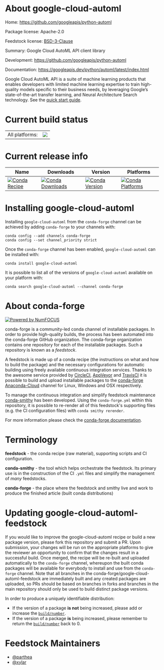 About google-cloud-automl
=========================

Home: https://github.com/googleapis/python-automl

Package license: Apache-2.0

Feedstock license: [BSD-3-Clause](https://github.com/conda-forge/google-cloud-automl-feedstock/blob/master/LICENSE.txt)

Summary: Google Cloud AutoML API client library

Development: https://github.com/googleapis/python-automl

Documentation: https://googleapis.dev/python/automl/latest/index.html

Google Cloud AutoML API is a suite of machine learning products that enables developers with limited machine learning expertise to train high-quality models specific to their business needs, by leveraging Google’s state-of-the-art transfer learning, and Neural Architecture Search technology.
See the [quick start guide](https://googleapis.dev/python/automl/latest/index.html#quick-start).

Current build status
====================


<table><tr><td>All platforms:</td>
    <td>
      <a href="https://dev.azure.com/conda-forge/feedstock-builds/_build/latest?definitionId=9655&branchName=master">
        <img src="https://dev.azure.com/conda-forge/feedstock-builds/_apis/build/status/google-cloud-automl-feedstock?branchName=master">
      </a>
    </td>
  </tr>
</table>

Current release info
====================

| Name | Downloads | Version | Platforms |
| --- | --- | --- | --- |
| [![Conda Recipe](https://img.shields.io/badge/recipe-google--cloud--automl-green.svg)](https://anaconda.org/conda-forge/google-cloud-automl) | [![Conda Downloads](https://img.shields.io/conda/dn/conda-forge/google-cloud-automl.svg)](https://anaconda.org/conda-forge/google-cloud-automl) | [![Conda Version](https://img.shields.io/conda/vn/conda-forge/google-cloud-automl.svg)](https://anaconda.org/conda-forge/google-cloud-automl) | [![Conda Platforms](https://img.shields.io/conda/pn/conda-forge/google-cloud-automl.svg)](https://anaconda.org/conda-forge/google-cloud-automl) |

Installing google-cloud-automl
==============================

Installing `google-cloud-automl` from the `conda-forge` channel can be achieved by adding `conda-forge` to your channels with:

```
conda config --add channels conda-forge
conda config --set channel_priority strict
```

Once the `conda-forge` channel has been enabled, `google-cloud-automl` can be installed with:

```
conda install google-cloud-automl
```

It is possible to list all of the versions of `google-cloud-automl` available on your platform with:

```
conda search google-cloud-automl --channel conda-forge
```


About conda-forge
=================

[![Powered by NumFOCUS](https://img.shields.io/badge/powered%20by-NumFOCUS-orange.svg?style=flat&colorA=E1523D&colorB=007D8A)](http://numfocus.org)

conda-forge is a community-led conda channel of installable packages.
In order to provide high-quality builds, the process has been automated into the
conda-forge GitHub organization. The conda-forge organization contains one repository
for each of the installable packages. Such a repository is known as a *feedstock*.

A feedstock is made up of a conda recipe (the instructions on what and how to build
the package) and the necessary configurations for automatic building using freely
available continuous integration services. Thanks to the awesome service provided by
[CircleCI](https://circleci.com/), [AppVeyor](https://www.appveyor.com/)
and [TravisCI](https://travis-ci.com/) it is possible to build and upload installable
packages to the [conda-forge](https://anaconda.org/conda-forge)
[Anaconda-Cloud](https://anaconda.org/) channel for Linux, Windows and OSX respectively.

To manage the continuous integration and simplify feedstock maintenance
[conda-smithy](https://github.com/conda-forge/conda-smithy) has been developed.
Using the ``conda-forge.yml`` within this repository, it is possible to re-render all of
this feedstock's supporting files (e.g. the CI configuration files) with ``conda smithy rerender``.

For more information please check the [conda-forge documentation](https://conda-forge.org/docs/).

Terminology
===========

**feedstock** - the conda recipe (raw material), supporting scripts and CI configuration.

**conda-smithy** - the tool which helps orchestrate the feedstock.
                   Its primary use is in the construction of the CI ``.yml`` files
                   and simplify the management of *many* feedstocks.

**conda-forge** - the place where the feedstock and smithy live and work to
                  produce the finished article (built conda distributions)


Updating google-cloud-automl-feedstock
======================================

If you would like to improve the google-cloud-automl recipe or build a new
package version, please fork this repository and submit a PR. Upon submission,
your changes will be run on the appropriate platforms to give the reviewer an
opportunity to confirm that the changes result in a successful build. Once
merged, the recipe will be re-built and uploaded automatically to the
`conda-forge` channel, whereupon the built conda packages will be available for
everybody to install and use from the `conda-forge` channel.
Note that all branches in the conda-forge/google-cloud-automl-feedstock are
immediately built and any created packages are uploaded, so PRs should be based
on branches in forks and branches in the main repository should only be used to
build distinct package versions.

In order to produce a uniquely identifiable distribution:
 * If the version of a package **is not** being increased, please add or increase
   the [``build/number``](https://docs.conda.io/projects/conda-build/en/latest/resources/define-metadata.html#build-number-and-string).
 * If the version of a package **is** being increased, please remember to return
   the [``build/number``](https://docs.conda.io/projects/conda-build/en/latest/resources/define-metadata.html#build-number-and-string)
   back to 0.

Feedstock Maintainers
=====================

* [@parthea](https://github.com/parthea/)
* [@xylar](https://github.com/xylar/)

